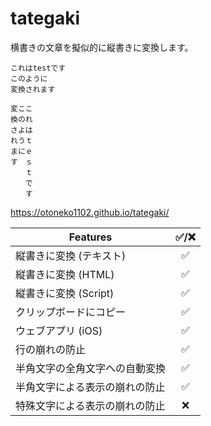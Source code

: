 # tategaki
横書きの文章を擬似的に縦書きに変換します。

```
これはtestです
このように
変換されます
```
```
変ここ
換のれ
さよは
れうｔ
まにｅ
す　ｓ
　　ｔ
　　で
　　す
```

https://otoneko1102.github.io/tategaki/

| Features | ✅/❌ |
| --- | :---: |
| 縦書きに変換 (テキスト) | ✅ |
| 縦書きに変換 (HTML) | ✅ |
| 縦書きに変換 (Script) | ✅ |
| クリップボードにコピー | ✅ |
| ウェブアプリ (iOS) | ✅ |
| 行の崩れの防止 | ✅ |
| 半角文字の全角文字への自動変換 | ✅ |
| 半角文字による表示の崩れの防止 | ✅ |
| 特殊文字による表示の崩れの防止 | ❌ |
